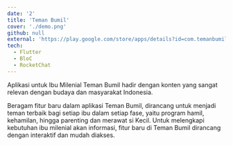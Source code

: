 ```yaml
---
date: '2'
title: 'Teman Bumil'
cover: './demo.png'
github: null
external: 'https://play.google.com/store/apps/details?id=com.temanbumil.android&hl=en&gl=US'
tech:
  - Flutter
  - BloC
  - RocketChat
---
```


Aplikasi untuk Ibu Milenial
Teman Bumil hadir dengan konten yang sangat relevan dengan budaya dan masyarakat Indonesia.

Beragam fitur baru dalam aplikasi Teman Bumil, dirancang untuk menjadi teman terbaik bagi setiap ibu dalam setiap fase, yaitu program hamil, kehamilan, hingga parenting dan merawat si Kecil. Untuk melengkapi kebutuhan ibu milenial akan informasi, fitur baru di Teman Bumil dirancang dengan interaktif dan mudah diakses.

